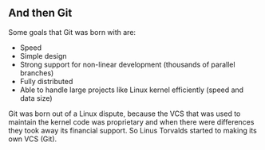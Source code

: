 ## And then Git

Some goals that Git was born with are:
- Speed
- Simple design
- Strong support for non-linear development (thousands of parallel branches)
- Fully distributed
- Able to handle large projects like Linux kernel efficiently (speed and data size)

Git was born out of a Linux dispute, because the VCS that was used to maintain the
kernel code was proprietary and when there were differences they took away its financial
support. So Linus Torvalds started to making its own VCS (Git).